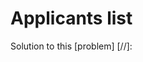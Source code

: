 # Applicants list

 Solution to this [problem]
[//]:

   [task]: <[https://github.com/codedokode/pasta/blob/master/student-list.md]>
